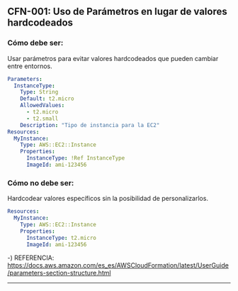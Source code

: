 ## **CFN-001: Uso de Parámetros en lugar de valores hardcodeados**

### **Cómo debe ser:**
Usar parámetros para evitar valores hardcodeados que pueden cambiar entre entornos.

```yaml
Parameters:
  InstanceType:
    Type: String
    Default: t2.micro
    AllowedValues:
      - t2.micro
      - t2.small
    Description: "Tipo de instancia para la EC2"
Resources:
  MyInstance:
    Type: AWS::EC2::Instance
    Properties:
      InstanceType: !Ref InstanceType
      ImageId: ami-123456
```
### **Cómo no debe ser:**
Hardcodear valores específicos sin la posibilidad de personalizarlos.

```yaml
Resources:
  MyInstance:
    Type: AWS::EC2::Instance
    Properties:
      InstanceType: t2.micro
      ImageId: ami-123456
```
-) REFERENCIA: https://docs.aws.amazon.com/es_es/AWSCloudFormation/latest/UserGuide/parameters-section-structure.html

---